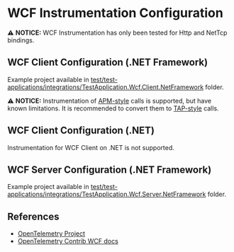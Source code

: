 # WCF Instrumentation Configuration

⚠️ **NOTICE:** WCF Instrumentation has only been tested for Http and NetTcp bindings.

## WCF Client Configuration (.NET Framework)

Example project available in
[test/test-applications/integrations/TestApplication.Wcf.Client.NetFramework](../test/test-applications/integrations/TestApplication.Wcf.Client.NetFramework/)
folder.

⚠️ **NOTICE:** Instrumentation of
[APM-style](https://learn.microsoft.com/en-us/dotnet/standard/asynchronous-programming-patterns/asynchronous-programming-model-apm) calls
is supported, but have known limitations.
It is recommended to convert them to
[TAP-style](https://learn.microsoft.com/en-us/dotnet/standard/asynchronous-programming-patterns/task-based-asynchronous-pattern-tap)
calls.

## WCF Client Configuration (.NET)

Instrumentation for WCF Client on .NET is not supported.

## WCF Server Configuration (.NET Framework)

Example project available in
[test/test-applications/integrations/TestApplication.Wcf.Server.NetFramework](../test/test-applications/integrations/TestApplication.Wcf.Server.NetFramework/)
folder.

## References

* [OpenTelemetry Project](https://opentelemetry.io/)
* [OpenTelemetry Contrib WCF docs](https://github.com/open-telemetry/opentelemetry-dotnet-contrib/blob/Instrumentation.Wcf-1.0.0-rc.8/src/OpenTelemetry.Instrumentation.Wcf/README.md)
